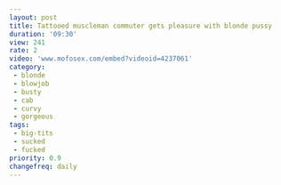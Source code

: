 ```yaml
---
layout: post
title: Tattooed muscleman commuter gets pleasure with blonde pussy
duration: '09:30'
view: 241
rate: 2
video: 'www.mofosex.com/embed?videoid=4237061'
category:
 - blonde
 - blowjob
 - busty
 - cab
 - curvy
 - gorgeous
tags: 
 - big-tits
 - sucked
 - fucked
priority: 0.9
changefreq: daily
---
```

